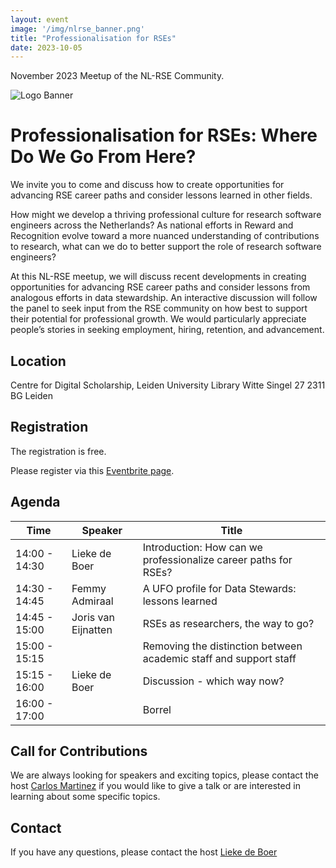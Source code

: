 ```yaml
---
layout: event
image: '/img/nlrse_banner.png'
title: "Professionalisation for RSEs"
date: 2023-10-05
---
```


November 2023 Meetup of the NL-RSE Community.
<!--break-->
![Logo Banner](/img/meetups/logo-banner.jpg)

# Professionalisation for RSEs: Where Do We Go From Here?
We invite you to come and discuss how to create opportunities for advancing RSE career paths and consider lessons learned in other fields.


How might we develop a thriving professional culture for research software engineers across the Netherlands? As national efforts in Reward and Recognition evolve toward a more nuanced understanding of contributions to research, what can we do to better support the role of research software engineers?

At this NL-RSE meetup, we will discuss recent developments in creating opportunities for advancing RSE career paths and consider lessons from analogous efforts in data stewardship. An interactive discussion will follow the panel to seek input from the RSE community on how best to support their potential for professional growth. We would particularly appreciate people’s stories in seeking employment, hiring, retention, and advancement.


## Location
Centre for Digital Scholarship, Leiden University Library
Witte Singel 27 2311 BG Leiden

## Registration
The registration is free.

Please register via this [Eventbrite page](https://www.eventbrite.nl/e/professionalisation-for-rses-where-do-we-go-from-here-tickets-732114773997).

## Agenda

| Time | Speaker | Title |
|------|-------|---------|
| 14:00 - 14:30 | Lieke de Boer       | Introduction: How can we professionalize career paths for RSEs?
| 14:30 - 14:45 | Femmy Admiraal      | A UFO profile for Data Stewards: lessons learned
| 14:45 - 15:00 | Joris van Eijnatten | RSEs as researchers, the way to go?
| 15:00 - 15:15 |                     | Removing the distinction between academic staff and support staff
| 15:15 - 16:00 | Lieke de Boer       | Discussion - which way now?
| 16:00 - 17:00 |                     | Borrel

## Call for Contributions
We are always looking for speakers and exciting topics, please contact the host [Carlos Martinez](mailto:c.martinez@esciencecenter.nl) if you would like to give a talk or are interested in learning about some specific topics.

## Contact
If you have any questions, please contact the host [Lieke de Boer](mailto:l.deboer@esciencecenter.nl)

